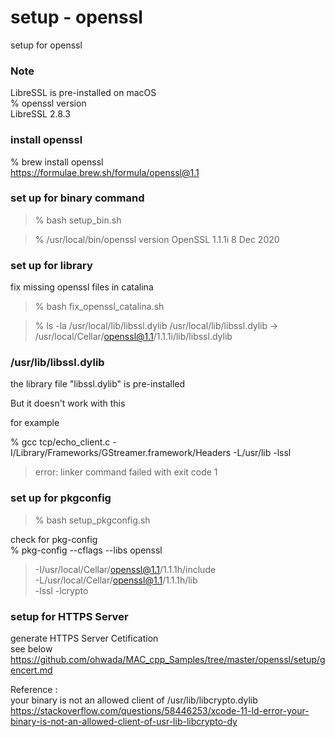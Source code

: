 setup - openssl
===============

setup for openssl <br/>


### Note
LibreSSL is pre-installed on macOS <br/>
% openssl version <br/>
LibreSSL 2.8.3 <br/>


###  install openssl 
% brew install openssl <br/>
https://formulae.brew.sh/formula/openssl@1.1 <br/>

###  set up for binary command

> % bash setup_bin.sh

> % /usr/local/bin/openssl version
> OpenSSL 1.1.1i  8 Dec 2020

###  set up for library

fix missing openssl files in catalina <br/>
> % bash fix_openssl_catalina.sh	

> % ls -la /usr/local/lib/libssl.dylib
> /usr/local/lib/libssl.dylib -> /usr/local/Cellar/openssl@1.1/1.1.1i/lib/libssl.dylib

### /usr/lib/libssl.dylib 

the library file "libssl.dylib" is pre-installed <br/>

But it doesn't work with this <br/>

for example <br/>

% gcc tcp/echo_client.c  -I/Library/Frameworks/GStreamer.framework/Headers  -L/usr/lib -lssl
> error: linker command failed with exit code 1 <br/>

###  set up for pkgconfig

> % bash setup_pkgconfig.sh

check for pkg-config <br/>
% pkg-config --cflags --libs openssl <br/>
> -I/usr/local/Cellar/openssl@1.1/1.1.1h/include <br/>
> -L/usr/local/Cellar/openssl@1.1/1.1.1h/lib <br/>
> -lssl -lcrypto <br/>

### setup for HTTPS Server

generate HTTPS Server  Cetification <br/>
see below <br/>
https://github.com/ohwada/MAC_cpp_Samples/tree/master/openssl/setup/gencert.md <br/>


Reference :  <br/>
your binary is not an allowed client of /usr/lib/libcrypto.dylib <br/>
https://stackoverflow.com/questions/58446253/xcode-11-ld-error-your-binary-is-not-an-allowed-client-of-usr-lib-libcrypto-dy <br/>

